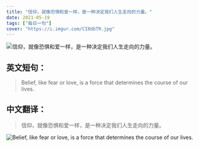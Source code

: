 ```yaml
---
title: "信仰，就像恐惧和爱一样，是一种决定我们人生走向的力量。"
date: 2021-05-19
tags: ["每日一句"]
cover: "https://i.imgur.com/CI8UbTR.jpg"
---
```


![信仰，就像恐惧和爱一样，是一种决定我们人生走向的力量。](https://i.imgur.com/bKu8tJn.jpg)

## 英文短句：
> Belief, like fear or love, is a force that determines the course of our lives.

<!--more-->

## 中文翻译：
> 信仰，就像恐惧和爱一样，是一种决定我们人生走向的力量。

![Belief, like fear or love, is a force that determines the course of our lives.](https://i.imgur.com/2BTRCSa.jpg)


